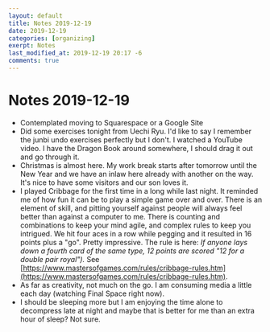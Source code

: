 ```yaml
---
layout: default
title: Notes 2019-12-19
date: 2019-12-19
categories: [organizing]
exerpt: Notes 
last_modified_at: 2019-12-19 20:17 -6
comments: true
---
```

# Notes 2019-12-19

- Contemplated moving to Squarespace or a Google Site
- Did some exercises tonight from Uechi Ryu. I'd like to say I remember the junbi undo exercises perfectly but I don't. I watched a YouTube video. I have the Dragon Book around somewhere, I should drag it out and go through it. 
- Christmas is almost here. My work break starts after tomorrow until the New Year and we have an inlaw here already with another on the way. It's nice to have some visitors and our son loves it.
- I played Cribbage for the first time in a long while last night. It reminded me of how fun it can be to play a simple game over and over. There is an element of skill, and pitting yourself against people will always feel better than against a computer to me. There is counting and combinations to keep your mind agile, and complex rules to keep you intrigued. We hit four aces in a row while pegging and it resulted in 16 points plus a "go". Pretty impressive. The rule is here: <i>If anyone lays down a fourth card of the same type, 12 points are scored "12 for a double pair royal").</i> See [https://www.mastersofgames.com/rules/cribbage-rules.htm](https://www.mastersofgames.com/rules/cribbage-rules.htm).
- As far as creativity, not much on the go. I am consuming media a little each day (watching Final Space right now). 
- I should be sleeping more but I am enjoying the time alone to decompress late at night and maybe that is better for me than an extra hour of sleep? Not sure.



